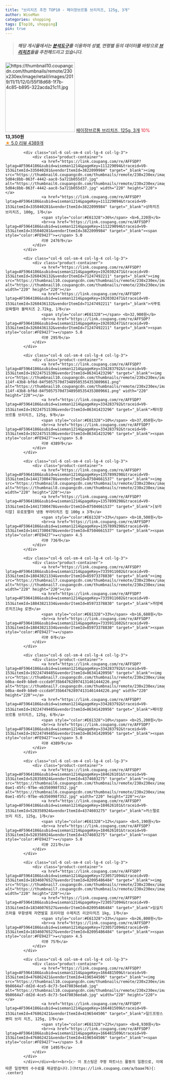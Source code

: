 ```yaml
---
title: "브리치즈 추천 TOP10 - 페이장브르통 브리치즈, 125g, 3개"
author: WiseMan
categories: shopping
tags: [Top10, shopping]
pin: true
---
```


> ##### 해당 게시물에서는 [**분석도구**](https://itemscout.io/)를 이용하여 **성별**, **연령별** 등의 데이터를 바탕으로 [**브리치즈**](https://link.coupang.com/a/baae76)들을 추천해드리고 있습니다.
<div class="container"><div class="row">
            <div class="col-6 col-sm-4 col-lg-4 col-lg-3">
                <div class="product-container">
                    <a href="https://link.coupang.com/re/AFFSDP?lptag=AF5964186&subid=wiseman1214&pageKey=334283792&traceid=V0-153&itemId=1067063306&vendorItemId=5552538518" target="_blank"><img src="https://thumbnail10.coupangcdn.com/thumbnails/remote/230x230ex/image/retail/images/2019/11/11/12/0/55f18d68-1f7b-4c85-b895-322acda21c11.jpg" alt="https://thumbnail10.coupangcdn.com/thumbnails/remote/230x230ex/image/retail/images/2019/11/11/12/0/55f18d68-1f7b-4c85-b895-322acda21c11.jpg" width="220" height="220"></a>
                    <a href="https://link.coupang.com/re/AFFSDP?lptag=AF5964186&subid=wiseman1214&pageKey=334283792&traceid=V0-153&itemId=1067063306&vendorItemId=5552538518" target="_blank">페이장브르통 브리치즈, 125g, 3개</a>
                    <span style="color:#E61328">10%</span> <b>13,350원</b>
                    <br><a href="https://link.coupang.com/re/AFFSDP?lptag=AF5964186&subid=wiseman1214&pageKey=334283792&traceid=V0-153&itemId=1067063306&vendorItemId=5552538518" target="_blank"><span style="color:#FE9427">★</span> 5.0
                    리뷰 4389개</a>
                </div>
            </div>
            
            <div class="col-6 col-sm-4 col-lg-4 col-lg-3">
                <div class="product-container">
                    <a href="https://link.coupang.com/re/AFFSDP?lptag=AF5964186&subid=wiseman1214&pageKey=111229094&traceid=V0-153&itemId=335040281&vendorItemId=3822099984" target="_blank"><img src="https://thumbnail6.coupangcdn.com/thumbnails/remote/230x230ex/image/retail/images/1310323891792475-5d04c8bb-063f-4442-aac8-5a721b055d37.jpg" alt="https://thumbnail6.coupangcdn.com/thumbnails/remote/230x230ex/image/retail/images/1310323891792475-5d04c8bb-063f-4442-aac8-5a721b055d37.jpg" width="220" height="220"></a>
                    <a href="https://link.coupang.com/re/AFFSDP?lptag=AF5964186&subid=wiseman1214&pageKey=111229094&traceid=V0-153&itemId=335040281&vendorItemId=3822099984" target="_blank">상하치즈 브리치즈, 100g, 1개</a>
                    <span style="color:#E61328">36%</span> <b>6,220원</b>
                    <br><a href="https://link.coupang.com/re/AFFSDP?lptag=AF5964186&subid=wiseman1214&pageKey=111229094&traceid=V0-153&itemId=335040281&vendorItemId=3822099984" target="_blank"><span style="color:#FE9427">★</span> 5.0
                    리뷰 2476개</a>
                </div>
            </div>
            
            <div class="col-6 col-sm-4 col-lg-4 col-lg-3">
                <div class="product-container">
                    <a href="https://link.coupang.com/re/AFFSDP?lptag=AF5964186&subid=wiseman1214&pageKey=1920302471&traceid=V0-153&itemId=3260436132&vendorItemId=71247492211" target="_blank"><img src="https://thumbnail10.coupangcdn.com/thumbnails/remote/230x230ex/image/vendor_inventory/8b8e/f4408452c97cd1834f179a4ec0715fda5b958cd6ffeedc36fffae832e89c.jpg" alt="https://thumbnail10.coupangcdn.com/thumbnails/remote/230x230ex/image/vendor_inventory/8b8e/f4408452c97cd1834f179a4ec0715fda5b958cd6ffeedc36fffae832e89c.jpg" width="220" height="220"></a>
                    <a href="https://link.coupang.com/re/AFFSDP?lptag=AF5964186&subid=wiseman1214&pageKey=1920302471&traceid=V0-153&itemId=3260436132&vendorItemId=71247492211" target="_blank">사푸토 모짜렐라 블럭치즈 2.72kg, 1개</a>
                    <span style="color:#E61328"></span> <b>32,900원</b>
                    <br><a href="https://link.coupang.com/re/AFFSDP?lptag=AF5964186&subid=wiseman1214&pageKey=1920302471&traceid=V0-153&itemId=3260436132&vendorItemId=71247492211" target="_blank"><span style="color:#FE9427">★</span> 5.0
                    리뷰 295개</a>
                </div>
            </div>
            
            <div class="col-6 col-sm-4 col-lg-4 col-lg-3">
                <div class="product-container">
                    <a href="https://link.coupang.com/re/AFFSDP?lptag=AF5964186&subid=wiseman1214&pageKey=334283792&traceid=V0-153&itemId=19224751530&vendorItemId=86341423296" target="_blank"><img src="https://thumbnail10.coupangcdn.com/thumbnails/remote/230x230ex/image/retail/images/5bc572bc-114f-43b8-bf6d-84f5057570d73489505354353809661.png" alt="https://thumbnail10.coupangcdn.com/thumbnails/remote/230x230ex/image/retail/images/5bc572bc-114f-43b8-bf6d-84f5057570d73489505354353809661.png" width="220" height="220"></a>
                    <a href="https://link.coupang.com/re/AFFSDP?lptag=AF5964186&subid=wiseman1214&pageKey=334283792&traceid=V0-153&itemId=19224751530&vendorItemId=86341423296" target="_blank">페이장브르통 브리치즈, 125g, 9개</a>
                    <span style="color:#E61328">10%</span> <b>37,050원</b>
                    <br><a href="https://link.coupang.com/re/AFFSDP?lptag=AF5964186&subid=wiseman1214&pageKey=334283792&traceid=V0-153&itemId=19224751530&vendorItemId=86341423296" target="_blank"><span style="color:#FE9427">★</span> 5.0
                    리뷰 4389개</a>
                </div>
            </div>
            
            <div class="col-6 col-sm-4 col-lg-4 col-lg-3">
                <div class="product-container">
                    <a href="https://link.coupang.com/re/AFFSDP?lptag=AF5964186&subid=wiseman1214&pageKey=1357899298&traceid=V0-153&itemId=14417300478&vendorItemId=87504661537" target="_blank"><img src="https://thumbnail8.coupangcdn.com/thumbnails/remote/230x230ex/image/vendor_inventory/2796/8c2996b12d781d62ad4482e7dc2d892bc4d7b82846aabe52102055ca1cbe.JPG" alt="https://thumbnail8.coupangcdn.com/thumbnails/remote/230x230ex/image/vendor_inventory/2796/8c2996b12d781d62ad4482e7dc2d892bc4d7b82846aabe52102055ca1cbe.JPG" width="220" height="220"></a>
                    <a href="https://link.coupang.com/re/AFFSDP?lptag=AF5964186&subid=wiseman1214&pageKey=1357899298&traceid=V0-153&itemId=14417300478&vendorItemId=87504661537" target="_blank">[보라티알] 유로포멜라 냉동 부라타치즈 컵 100g x 3개</a>
                    <span style="color:#E61328">33%</span> <b>10,500원</b>
                    <br><a href="https://link.coupang.com/re/AFFSDP?lptag=AF5964186&subid=wiseman1214&pageKey=1357899298&traceid=V0-153&itemId=14417300478&vendorItemId=87504661537" target="_blank"><span style="color:#FE9427">★</span> 4.5
                    리뷰 736개</a>
                </div>
            </div>
            
            <div class="col-6 col-sm-4 col-lg-4 col-lg-3">
                <div class="product-container">
                    <a href="https://link.coupang.com/re/AFFSDP?lptag=AF5964186&subid=wiseman1214&pageKey=7335911602&traceid=V0-153&itemId=18843821334&vendorItemId=85973378830" target="_blank"><img src="https://thumbnail7.coupangcdn.com/thumbnails/remote/230x230ex/image/vendor_inventory/0542/b13f3c599a61d7774800550a0d8edb9c3f97224a809066efdda8f2ee2c6a.jpeg" alt="https://thumbnail7.coupangcdn.com/thumbnails/remote/230x230ex/image/vendor_inventory/0542/b13f3c599a61d7774800550a0d8edb9c3f97224a809066efdda8f2ee2c6a.jpeg" width="220" height="220"></a>
                    <a href="https://link.coupang.com/re/AFFSDP?lptag=AF5964186&subid=wiseman1214&pageKey=7335911602&traceid=V0-153&itemId=18843821334&vendorItemId=85973378830" target="_blank">까망베르치즈1kg 로젠</a>
                    <span style="color:#E61328">33%</span> <b>16,680원</b>
                    <br><a href="https://link.coupang.com/re/AFFSDP?lptag=AF5964186&subid=wiseman1214&pageKey=7335911602&traceid=V0-153&itemId=18843821334&vendorItemId=85973378830" target="_blank"><span style="color:#FE9427">★</span> 
                    리뷰 0개</a>
                </div>
            </div>
            
            <div class="col-6 col-sm-4 col-lg-4 col-lg-3">
                <div class="product-container">
                    <a href="https://link.coupang.com/re/AFFSDP?lptag=AF5964186&subid=wiseman1214&pageKey=334283792&traceid=V0-153&itemId=19224749485&vendorItemId=86341420956" target="_blank"><img src="https://thumbnail7.coupangcdn.com/thumbnails/remote/230x230ex/image/retail/images/04af8f4c-b0ba-4e49-b8e0-cccda9f35b647628974131461444226.png" alt="https://thumbnail7.coupangcdn.com/thumbnails/remote/230x230ex/image/retail/images/04af8f4c-b0ba-4e49-b8e0-cccda9f35b647628974131461444226.png" width="220" height="220"></a>
                    <a href="https://link.coupang.com/re/AFFSDP?lptag=AF5964186&subid=wiseman1214&pageKey=334283792&traceid=V0-153&itemId=19224749485&vendorItemId=86341420956" target="_blank">페이장브르통 브리치즈, 125g, 6개</a>
                    <span style="color:#E61328">10%</span> <b>25,200원</b>
                    <br><a href="https://link.coupang.com/re/AFFSDP?lptag=AF5964186&subid=wiseman1214&pageKey=334283792&traceid=V0-153&itemId=19224749485&vendorItemId=86341420956" target="_blank"><span style="color:#FE9427">★</span> 5.0
                    리뷰 4389개</a>
                </div>
            </div>
            
            <div class="col-6 col-sm-4 col-lg-4 col-lg-3">
                <div class="product-container">
                    <a href="https://link.coupang.com/re/AFFSDP?lptag=AF5964186&subid=wiseman1214&pageKey=184626101&traceid=V0-153&itemId=528358924&vendorItemId=4374603275" target="_blank"><img src="https://thumbnail6.coupangcdn.com/thumbnails/remote/230x230ex/image/retail/images/2019/02/11/13/0/57cc30c0-0ae1-45fc-97be-eb356998f352.jpg" alt="https://thumbnail6.coupangcdn.com/thumbnails/remote/230x230ex/image/retail/images/2019/02/11/13/0/57cc30c0-0ae1-45fc-97be-eb356998f352.jpg" width="220" height="220"></a>
                    <a href="https://link.coupang.com/re/AFFSDP?lptag=AF5964186&subid=wiseman1214&pageKey=184626101&traceid=V0-153&itemId=528358924&vendorItemId=4374603275" target="_blank">카스텔로 브리 치즈, 125g, 1개</a>
                    <span style="color:#E61328">12%</span> <b>5,190원</b>
                    <br><a href="https://link.coupang.com/re/AFFSDP?lptag=AF5964186&subid=wiseman1214&pageKey=184626101&traceid=V0-153&itemId=528358924&vendorItemId=4374603275" target="_blank"><span style="color:#FE9427">★</span> 5.0
                    리뷰 221개</a>
                </div>
            </div>
            
            <div class="col-6 col-sm-4 col-lg-4 col-lg-3">
                <div class="product-container">
                    <a href="https://link.coupang.com/re/AFFSDP?lptag=AF5964186&subid=wiseman1214&pageKey=7230571094&traceid=V0-153&itemId=18346076527&vendorItemId=82095486484" target="_blank"><img src="https://thumbnail7.coupangcdn.com/thumbnails/remote/230x230ex/image/vendor_inventory/830f/3e0e03d254c029610fd0f41961ef7efc6e39c156ea6edcf40f6aa1241d8b.jpg" alt="https://thumbnail7.coupangcdn.com/thumbnails/remote/230x230ex/image/vendor_inventory/830f/3e0e03d254c029610fd0f41961ef7efc6e39c156ea6edcf40f6aa1241d8b.jpg" width="220" height="220"></a>
                    <a href="https://link.coupang.com/re/AFFSDP?lptag=AF5964186&subid=wiseman1214&pageKey=7230571094&traceid=V0-153&itemId=18346076527&vendorItemId=82095486484" target="_blank">임실치즈마을 무항생제 자연발효 프리미엄 수제치즈 리코타치즈 1kg, 1개</a>
                    <span style="color:#E61328">33%</span> <b>26,800원</b>
                    <br><a href="https://link.coupang.com/re/AFFSDP?lptag=AF5964186&subid=wiseman1214&pageKey=7230571094&traceid=V0-153&itemId=18346076527&vendorItemId=82095486484" target="_blank"><span style="color:#FE9427">★</span> 4.5
                    리뷰 75개</a>
                </div>
            </div>
            
            <div class="col-6 col-sm-4 col-lg-4 col-lg-3">
                <div class="product-container">
                    <a href="https://link.coupang.com/re/AFFSDP?lptag=AF5964186&subid=wiseman1214&pageKey=166481509&traceid=V0-153&itemId=476862421&vendorItemId=4196544506" target="_blank"><img src="https://thumbnail10.coupangcdn.com/thumbnails/remote/230x230ex/image/retail/images/14782184229244-9b8664a7-dd2d-4ce5-8c73-5e478036eda0.jpg" alt="https://thumbnail10.coupangcdn.com/thumbnails/remote/230x230ex/image/retail/images/14782184229244-9b8664a7-dd2d-4ce5-8c73-5e478036eda0.jpg" width="220" height="220"></a>
                    <a href="https://link.coupang.com/re/AFFSDP?lptag=AF5964186&subid=wiseman1214&pageKey=166481509&traceid=V0-153&itemId=476862421&vendorItemId=4196544506" target="_blank">일드프랑스 쁘띠 브리 치즈, 125g, 1개</a>
                    <span style="color:#E61328">22%</span> <b>8,930원</b>
                    <br><a href="https://link.coupang.com/re/AFFSDP?lptag=AF5964186&subid=wiseman1214&pageKey=166481509&traceid=V0-153&itemId=476862421&vendorItemId=4196544506" target="_blank"><span style="color:#FE9427">★</span> 5.0
                    리뷰 1495개</a>
                </div>
            </div>
            </div></div><br><br>[👉 이 포스팅은 쿠팡 파트너스 활동의 일환으로, 이에 따른 일정액의 수수료를 제공받습니다.](https://link.coupang.com/a/baae76){: .center}
